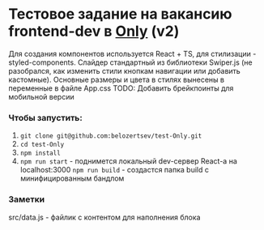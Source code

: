 # Тестовое задание на вакансию frontend-dev в [Only](https://only.digital/) (v2)
Для создания компонентов используется React + TS, для стилизации - styled-components.
Слайдер стандартный из библиотеки Swiper.js (не разобрался, как изменить стили кнопкам навигации или добавить кастомные).
Основные размеры и цвета в стилях вынесены в переменные в файле App.css
TODO: Добавить брейкпоинты для мобильной версии

### Чтобы запустить:
1. `git clone git@github.com:belozertsev/test-Only.git`
2. `cd test-Only`
3. `npm install`
4. `npm run start` - поднимется локальный dev-сервер React-а на localhost:3000
`npm run build` - создастся папка build с минифицированным бандлом

### Заметки
src/data.js - файлик с контентом для наполнения блока
